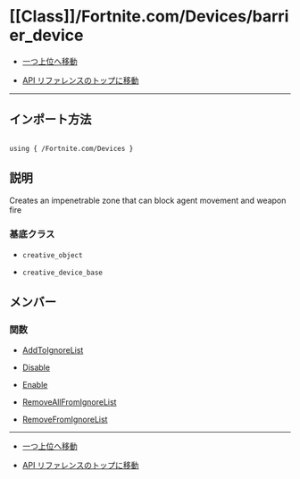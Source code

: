# [[Class]]/Fortnite.com/Devices/barrier_device

- [一つ上位へ移動](../main.md)

- [API リファレンスのトップに移動](/main.md)

---

## インポート方法

```verse

using { /Fortnite.com/Devices }

```

## 説明

Creates an impenetrable zone that can block agent movement and weapon fire

### 基底クラス

- `creative_object`

- `creative_device_base`

## メンバー

### 関数

- [AddToIgnoreList](./F_AddToIgnoreList/main.md)

- [Disable](./F_Disable/main.md)

- [Enable](./F_Enable/main.md)

- [RemoveAllFromIgnoreList](./F_RemoveAllFromIgnoreList/main.md)

- [RemoveFromIgnoreList](./F_RemoveFromIgnoreList/main.md)

---

- [一つ上位へ移動](../main.md)

- [API リファレンスのトップに移動](/main.md)
